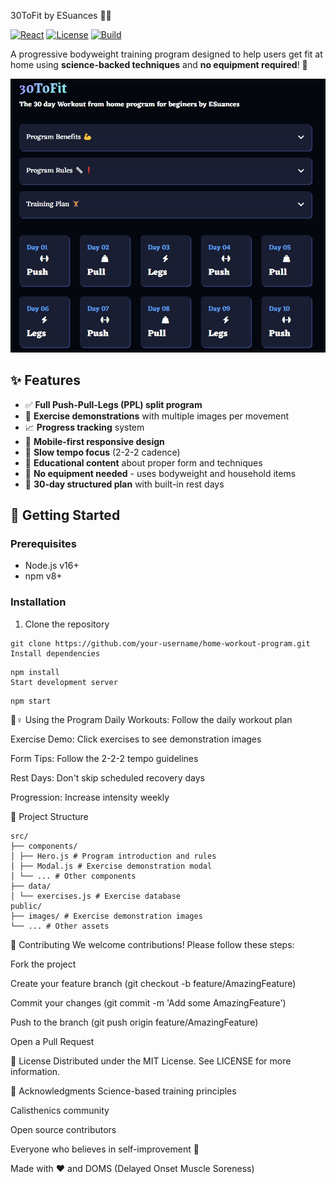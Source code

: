 30ToFit by ESuances 💪✅

[![React](https://img.shields.io/badge/React-20232A?style=for-the-badge&logo=react&logoColor=61DAFB)](https://reactjs.org/)
[![License](https://img.shields.io/badge/License-MIT-blue?style=for-the-badge)]()
[![Build](https://img.shields.io/badge/Build-Passing-success?style=for-the-badge)]()

A progressive bodyweight training program designed to help users get fit at home using **science-backed techniques** and **no equipment required**! 💪

![Workout Program Preview](./public/images/page_preview.jpg)

## ✨ Features

- ✅ **Full Push-Pull-Legs (PPL) split program**
- 🎥 **Exercise demonstrations** with multiple images per movement
- 📈 **Progress tracking** system
- 📱 **Mobile-first responsive design**
- 🔄 **Slow tempo focus** (2-2-2 cadence)
- 🧠 **Educational content** about proper form and techniques
- 🚫 **No equipment needed** - uses bodyweight and household items
- 📅 **30-day structured plan** with built-in rest days

## 🚀 Getting Started

### Prerequisites

- Node.js v16+
- npm v8+

### Installation

1. Clone the repository

```
git clone https://github.com/your-username/home-workout-program.git
Install dependencies
```

```
npm install
Start development server
```

```
npm start
```

🏃♀️ Using the Program
Daily Workouts: Follow the daily workout plan

Exercise Demo: Click exercises to see demonstration images

Form Tips: Follow the 2-2-2 tempo guidelines

Rest Days: Don't skip scheduled recovery days

Progression: Increase intensity weekly

🧩 Project Structure

```
src/
├── components/
│ ├── Hero.js # Program introduction and rules
│ ├── Modal.js # Exercise demonstration modal
│ └── ... # Other components
├── data/
│ └── exercises.js # Exercise database
public/
├── images/ # Exercise demonstration images
└── ... # Other assets
```

🤝 Contributing
We welcome contributions! Please follow these steps:

Fork the project

Create your feature branch (git checkout -b feature/AmazingFeature)

Commit your changes (git commit -m 'Add some AmazingFeature')

Push to the branch (git push origin feature/AmazingFeature)

Open a Pull Request

📄 License
Distributed under the MIT License. See LICENSE for more information.

🙏 Acknowledgments
Science-based training principles

Calisthenics community

Open source contributors

Everyone who believes in self-improvement 💖

Made with ❤️ and DOMS (Delayed Onset Muscle Soreness)
